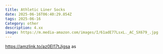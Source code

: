 ```yaml
---
title: Athletic Liner Socks
date: 2025-06-16T06:40:29.854Z
tags: 2025-06-16
Category: other
description: 4.xx
image: https://m.media-amazon.com/images/I/61adE77LsxL._AC_SX679_.jpg
---
```

https://amzlink.to/az0El17tJigsa as